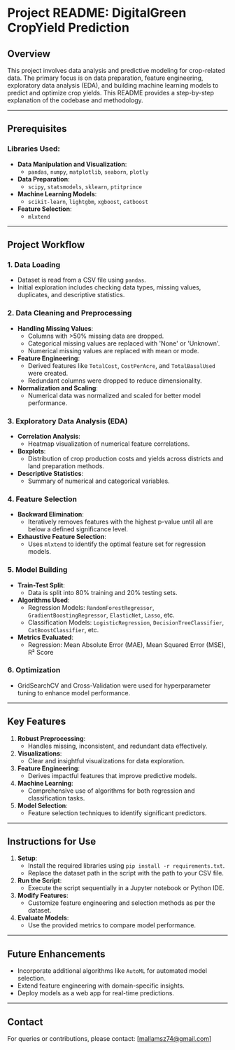 # Project README: DigitalGreen CropYield Prediction

## Overview

This project involves data analysis and predictive modeling for crop-related data. The primary focus is on data preparation, feature engineering, exploratory data analysis (EDA), and building machine learning models to predict and optimize crop yields. This README provides a step-by-step explanation of the codebase and methodology.

---

## Prerequisites

### Libraries Used:
- **Data Manipulation and Visualization**:
  - `pandas`, `numpy`, `matplotlib`, `seaborn`, `plotly`
- **Data Preparation**:
  - `scipy`, `statsmodels`, `sklearn`, `ptitprince`
- **Machine Learning Models**:
  - `scikit-learn`, `lightgbm`, `xgboost`, `catboost`
- **Feature Selection**:
  - `mlxtend`

---

## Project Workflow

### 1. **Data Loading**
- Dataset is read from a CSV file using `pandas`.
- Initial exploration includes checking data types, missing values, duplicates, and descriptive statistics.

### 2. **Data Cleaning and Preprocessing**
- **Handling Missing Values**:
  - Columns with >50% missing data are dropped.
  - Categorical missing values are replaced with 'None' or 'Unknown'.
  - Numerical missing values are replaced with mean or mode.
- **Feature Engineering**:
  - Derived features like `TotalCost`, `CostPerAcre`, and `TotalBasalUsed` were created.
  - Redundant columns were dropped to reduce dimensionality.
- **Normalization and Scaling**:
  - Numerical data was normalized and scaled for better model performance.

### 3. **Exploratory Data Analysis (EDA)**
- **Correlation Analysis**:
  - Heatmap visualization of numerical feature correlations.
- **Boxplots**:
  - Distribution of crop production costs and yields across districts and land preparation methods.
- **Descriptive Statistics**:
  - Summary of numerical and categorical variables.

### 4. **Feature Selection**
- **Backward Elimination**:
  - Iteratively removes features with the highest p-value until all are below a defined significance level.
- **Exhaustive Feature Selection**:
  - Uses `mlxtend` to identify the optimal feature set for regression models.

### 5. **Model Building**
- **Train-Test Split**:
  - Data is split into 80% training and 20% testing sets.
- **Algorithms Used**:
  - Regression Models: `RandomForestRegressor`, `GradientBoostingRegressor`, `ElasticNet`, `Lasso`, etc.
  - Classification Models: `LogisticRegression`, `DecisionTreeClassifier`, `CatBoostClassifier`, etc.
- **Metrics Evaluated**:
  - Regression: Mean Absolute Error (MAE), Mean Squared Error (MSE), R² Score

### 6. **Optimization**
- GridSearchCV and Cross-Validation were used for hyperparameter tuning to enhance model performance.

---

## Key Features

1. **Robust Preprocessing**:
   - Handles missing, inconsistent, and redundant data effectively.
2. **Visualizations**:
   - Clear and insightful visualizations for data exploration.
3. **Feature Engineering**:
   - Derives impactful features that improve predictive models.
4. **Machine Learning**:
   - Comprehensive use of algorithms for both regression and classification tasks.
5. **Model Selection**:
   - Feature selection techniques to identify significant predictors.

---

## Instructions for Use

1. **Setup**:
   - Install the required libraries using `pip install -r requirements.txt`.
   - Replace the dataset path in the script with the path to your CSV file.
2. **Run the Script**:
   - Execute the script sequentially in a Jupyter notebook or Python IDE.
3. **Modify Features**:
   - Customize feature engineering and selection methods as per the dataset.
4. **Evaluate Models**:
   - Use the provided metrics to compare model performance.

---

## Future Enhancements

- Incorporate additional algorithms like `AutoML` for automated model selection.
- Extend feature engineering with domain-specific insights.
- Deploy models as a web app for real-time predictions.

---

## Contact

For queries or contributions, please contact: [mallamsz74@gmail.com]
